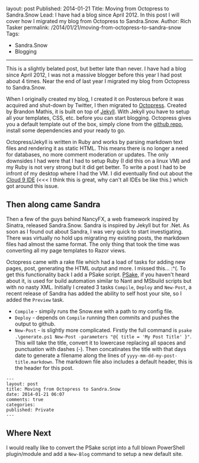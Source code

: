 layout: post
Published: 2014-01-21
Title: Moving from Octopress to Sandra.Snow
Lead: I have had a blog since April 2012. In this post I will cover how I migrated my blog from Octopress to Sandra.Snow.
Author: Rich Tasker
permalink: /2014/01/21/moving-from-octopress-to-sandra-snow
Tags:
  - Sandra.Snow
  - Blogging
---
This is a slightly belated post, but better late than never.
I have had a blog since April 2012, I was not a massive blogger before this year I had post about 4 times. Near the end of last year I migrated my blog from Octopress to Sandra.Snow.

When I originally created my blog, I created it on Posterous before it was acquired and shut-down by Twitter, I then migrated to [Octopress](http://octopress.org/). Created by Brandon Mathis, it is built on top of 
[Jekyll](http://jekyllrb.com/). With Jekyll you have to setup all your templates, CSS, etc. before you can start blogging. Octopress gives you a default template out of the box, simply clone from the [github repo](https://github.com/imathis/octopress), install some dependencies and your ready to go.

Octopress/Jekyll is written in Ruby and works by parsing markdown text files and rendering it as static HTML.
This means there is no longer a need for databases, no more comment moderation or updates. The only downsides I had were that I had to setup Ruby (I did this on a linux VM) and my Ruby is not very strong but it did get better. To write a post I had to be infront of my desktop where I had the VM. I did eventually find out about the [Cloud 9 IDE](https://c9.io/) (<<< I think this is great, why can't all IDEs be like this.) which got around this issue.

## Then along came Sandra

Then a few of the guys behind NancyFX, a web framework inspired by Sinatra, released Sandra.Snow. Sandra is inspired by Jekyll but for .Net. As soon as I found out about Sandra, I was very quick to start investigating. There was virtually no hold ups migrating my existing posts, the markdown files had almost the same format. The only thing that took the time was converting all my page templates to Razor views.

Octopress came with a rake file which had a load of tasks for adding new pages, post, generating the HTML output and more. I missed this... :^(. 
To get this functionality back I add a PSake script. [PSake](https://github.com/psake/psake), if you haven't heard about it, is used for build automation similar to Nant and MSbuild scripts but with no nasty XML.
Initially I created 3 tasks `Compile`, `Deploy` and `New-Post`, a recent release of Sandra has added the ability to self host your site, so I added the `Preview` task.

+ `Compile` - simpily runs the Snow.exe with a path to my config file. 
+ `Deploy` - depends on `Compile` running then commits and pushes the output to github.
+ `New-Post` - is slightly more complicated. Firstly the full command is `psake .\generate.ps1 New-Post -parameters "@{ title = 'My Post Title' }"`.
This will take the title, convert it to lowercase replacing all spaces and punctuation with dashes (-). Then concatinates the title with that days date to generate
a filename along the lines of `yyyy-mm-dd-my-post-title.markdown`. The markdown file also includes a default header, this is the header for this post.

<pre><code>---
layout: post
title: Moving from Octopress to Sandra.Snow
date: 2014-01-21 06:07
comments: true
categories:
published: Private
---
</code></pre>

## Where Next

I would really like to convert the PSake script into a full blown PowerShell plugin/module and add a `New-Blog` command to setup a new default site.
